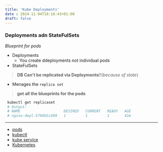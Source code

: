 ```yaml
---
title: 'Kube Deployments'
date : 2024-11-04T18:18:43+01:00
draft: false
---
```


### Deployments  adn StateFulSets 
*Blueprint for pods*
* Deployments
    * You create ddeployments not individual pods 
* StateFulSets
> **DB Can't be replicated via Deployments**!!(*because of state*)
* Menages the `replica set`

>  **get all the blueprints for the pods**
``` bash
 kubectl get replicaset
 # Output:
 # NAME                    DESIRED   CURRENT   READY   AGE
 # nginx-depl-5796b5c499   1         1         1       41m
```

------------------------------------------------------------

* [pods](/CKA/pods)
* [kubectl](/CKA/kubectl)
* [kube service](/CKA/kube_service)
* [Kubernetes](/CKA/Kubernetes)
